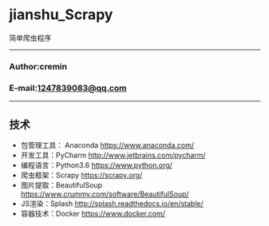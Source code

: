 # jianshu_Scrapy

简单爬虫程序
****
### Author:cremin
### E-mail:1247839083@qq.com
****
## 技术     
* 包管理工具： Anaconda https://www.anaconda.com/  
* 开发工具：PyCharm http://www.jetbrains.com/pycharm/
* 编程语言：Python3.6 https://www.python.org/
* 爬虫框架：Scrapy https://scrapy.org/
* 图片提取：BeautifulSoup https://www.crummy.com/software/BeautifulSoup/
* JS渲染：Splash http://splash.readthedocs.io/en/stable/
* 容器技术：Docker https://www.docker.com/
  
